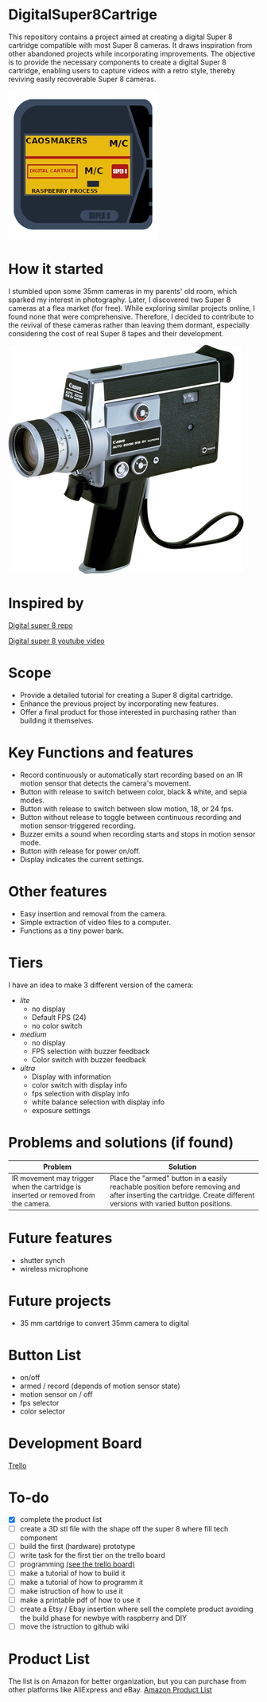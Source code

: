 # DigitalSuper8Cartrige
This repository contains a project aimed at creating a digital Super 8 cartridge compatible with most Super 8 cameras. It draws inspiration from other abandoned projects while incorporating improvements. The objective is to provide the necessary components to create a digital Super 8 cartridge, enabling users to capture videos with a retro style, thereby reviving easily recoverable Super 8 cameras.

![Logo](https://github.com/Caos-Maker89/DigitalSuper8Cartrige/blob/main/images/logo.png)

# How it started
I stumbled upon some 35mm cameras in my parents' old room, which sparked my interest in photography. Later, I discovered two Super 8 cameras at a flea market (for free). While exploring similar projects online, I found none that were comprehensive. Therefore, I decided to contribute to the revival of these cameras rather than leaving them dormant, especially considering the cost of real Super 8 tapes and their development.

![CanonCamera](https://github.com/Caos-Maker89/DigitalSuper8Cartrige/blob/main/images/canonCamera.jpg)

# Inspired by
[Digital super 8 repo](https://github.com/Codaea/DigitalSuper8)

[Digital super 8 youtube video](https://www.youtube.com/watch?v=Dq85ZsAZxso)

# Scope
- Provide a detailed tutorial for creating a Super 8 digital cartridge.
- Enhance the previous project by incorporating new features.
- Offer a final product for those interested in purchasing rather than building it themselves.

# Key Functions and features
- Record continuously or automatically start recording based on an IR motion sensor that detects the camera's movement.
- Button with release to switch between color, black & white, and sepia modes.
- Button with release to switch between slow motion, 18, or 24 fps.
- Button without release to toggle between continuous recording and motion sensor-triggered recording.
- Buzzer emits a sound when recording starts and stops in motion sensor mode.
- Button with release for power on/off.
- Display indicates the current settings.

# Other features
- Easy insertion and removal from the camera.
- Simple extraction of video files to a computer.
- Functions as a tiny power bank.

# Tiers
I have an idea to make 3 different version of the camera:
- *lite*
    - no display
    - Default FPS (24)
    - no color switch 
- *medium*
    - no display
    - FPS selection with buzzer feedback
    - Color switch with buzzer feedback
- *ultra*
    - Display with information
    - color switch with display info
    - fps selection with display info
    - white balance selection with display info
    - exposure settings

# Problems and solutions (if found)

| Problem | Solution |
| ------- | ------- |
| IR movement may trigger when the cartridge is inserted or removed from the camera. | Place the "armed" button in a easily reachable position before removing and after inserting the cartridge. Create different versions with varied button positions. |

# Future features 
- shutter synch
- wireless microphone

# Future projects
- 35 mm cartdrige to convert 35mm camera to digital

# Button List 
- on/off
- armed / record (depends of motion sensor state)
- motion sensor on / off 
- fps selector
- color selector

# Development Board 
[Trello](https://trello.com/b/D6Kr3EAe/super8digitalcartdrige)

# To-do
- [x] complete the product list
- [ ] create a 3D stl file with the shape off the super 8 where fill tech component
- [ ] build the first (hardware) prototype
- [ ] write task for the first tier on the trello board
- [ ] programming [(see the trello board)](https://trello.com/b/D6Kr3EAe/super8digitalcartdrige)
- [ ] make a tutorial of how to build it
- [ ] make a tutorial of how to programm it
- [ ] make istruction of how to use it 
- [ ] make a printable pdf of how to use it
- [ ] create a Etsy / Ebay insertion where sell the complete product avoiding the build phase for newbye with raspberry and DIY
- [ ] move the istruction to github wiki

# Product List
The list is on Amazon for better organization, but you can purchase from other platforms like AliExpress and eBay.
[Amazon Product List](https://www.amazon.it/hz/wishlist/ls/3WLFAU62Y95Z?ref_=wl_share)
